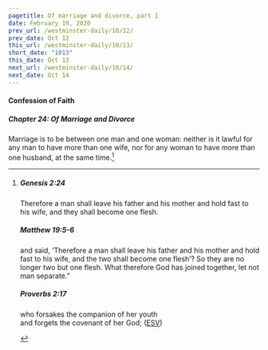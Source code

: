 ```yaml
---
pagetitle: Of marriage and divorce, part 1
date: February 19, 2020
prev_url: /westminster-daily/10/12/
prev_date: Oct 12
this_url: /westminster-daily/10/13/
short_date: "1013"
this_date: Oct 13
next_url: /westminster-daily/10/14/
next_date: Oct 14
---
```


#### Confession of Faith

##### Chapter 24: Of Marriage and Divorce

Marriage is to be between one man and one woman: neither is it lawful for any man to have more than one wife, nor for any woman to have more than one husband, at the same time.[^fnref:wcf1]

[^fnref:wcf1]: <div class="esv"><h5>Genesis 2:24</h5> <div class="esv-text"><p class="same-paragraph" id="p01002024.01-1">Therefore a man shall leave his father and his mother and hold fast to his wife, and they shall become one flesh.</p> </div><h5>Matthew 19:5-6</h5> <div class="esv-text"><p id="p40019005.01-2"><span class="woc">and said, &#8216;Therefore a man shall leave his father and his mother and hold fast to his wife, and the two shall become one flesh&#8217;?</span> <span class="woc">So they are no longer two but one flesh. What therefore God has joined together, let not man separate.&#8221;</span></p> </div><h5>Proverbs 2:17</h5> <div class="esv-text"><div class="block-indent"> <p class="line-group" id="p20002017.01-3">who forsakes the companion of her youth<br /> <span class="indent"></span>and forgets the covenant of her God;  (<a href="http://www.esv.org" class="copyright">ESV</a>)</p> </div> </div> </div>

